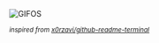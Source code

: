 <div align="justify">
<picture>
    <source media="(prefers-color-scheme: dark)" srcset="https://i.ibb.co/KmFdsgV/output-gif.gif">
    <source media="(prefers-color-scheme: light)" srcset="https://i.ibb.co/KmFdsgV/output-gif.gif">
    <img alt="GIFOS" src="https://i.ibb.co/KmFdsgV/output-gif.gif">
</picture>

<sub><i>inspired from [x0rzavi/github-readme-terminal](https://github.com/x0rzavi/github-readme-terminal)</i></sub>

</div>

<!-- Image deletion URL: https://ibb.co/52Bmj3s/e2e91cdbbca4fd19917b51595f9fc3ba -->